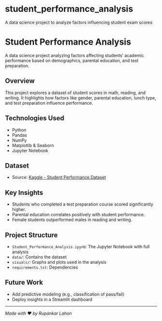 # student_performance_analysis
A data science project to analyze factors influencing student exam scores
# Student Performance Analysis

A data science project analyzing factors affecting students’ academic performance based on demographics, parental education, and test preparation.

## Overview
This project explores a dataset of student scores in math, reading, and writing. It highlights how factors like gender, parental education, lunch type, and test preparation influence performance.

## Technologies Used
- Python
- Pandas
- NumPy
- Matplotlib & Seaborn
- Jupyter Notebook

## Dataset
- Source: [Kaggle - Student Performance Dataset](https://www.kaggle.com/datasets/spscientist/students-performance-in-exams)

## Key Insights
- Students who completed a test preparation course scored significantly higher.
- Parental education correlates positively with student performance.
- Female students outperformed males in reading and writing.

## Project Structure
- `Student_Performance_Analysis.ipynb`: The Jupyter Notebook with full analysis
- `data/`: Contains the dataset
- `visuals/`: Graphs and plots used in the analysis
- `requirements.txt`: Dependencies

## Future Work
- Add predictive modeling (e.g., classification of pass/fail)
- Deploy insights in a Streamlit dashboard

---

*Made with ❤️ by Rupankar Lahon*
